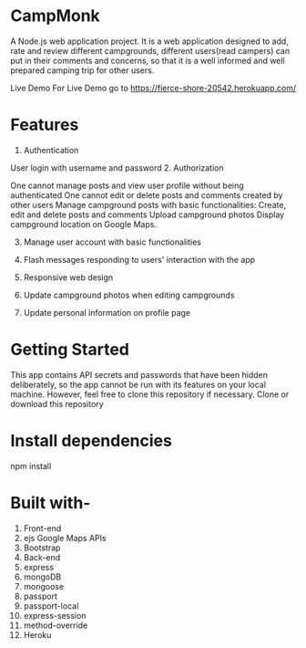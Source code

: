 # CampMonk

A Node.js web application project. It is a web application designed to add, rate and review different campgrounds, different users(read campers) can put in their comments and concerns, so that it is a well informed and well prepared camping trip for other users.

Live Demo
For Live Demo go to https://fierce-shore-20542.herokuapp.com/

# Features

1. Authentication

  User login with username and password
2. Authorization

  One cannot manage posts and view user profile without being authenticated
  One cannot edit or delete posts and comments created by other users
  Manage campground posts with basic functionalities:
  Create, edit and delete posts and comments
  Upload campground photos
  Display campground location on Google Maps.

3. Manage user account with basic functionalities

4. Flash messages responding to users' interaction with the app

5. Responsive web design

6. Update campground photos when editing campgrounds

7. Update personal information on profile page

# Getting Started
This app contains API secrets and passwords that have been hidden deliberately, so the app cannot be run with its features on your local machine. However, feel free to clone this repository if necessary.
Clone or download this repository

# Install dependencies
npm install

# Built with-
1. Front-end 
2. ejs Google Maps APIs
3. Bootstrap
4. Back-end
5. express
6. mongoDB
7. mongoose
8. passport
9. passport-local
10. express-session
11. method-override
12. Heroku

